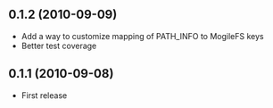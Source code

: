 ## 0.1.2 (2010-09-09)

* Add a way to customize mapping of PATH_INFO to MogileFS keys
* Better test coverage

## 0.1.1 (2010-09-08)

* First release
